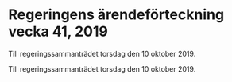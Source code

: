 # Regeringens ärendeförteckning vecka 41, 2019

Till regeringssammanträdet torsdag den 10 oktober 2019.

Till regeringssammanträdet torsdag den 10 oktober 2019.
